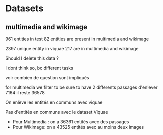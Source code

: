 # Datasets

## multimedia and wikimage

961 entities in test
82 entities are present in multimedia and wikimage

2397 unique entity in viquae
217 are in multimedia and wikimage

Should I delete this data  ?

I dont think so, bc different tasks

voir combien de question sont impliqués

for multimedia we filter to be sure to have 2 differents passages
d'enlever 7164
il reste 36578

On enlève les entités en communs avec viquae

Pas d'entités en communs avec le dataset Viquae

- Pour Multimedia : on a 36361 entités avec des passages
- Pour Wikimage: on a 43525 entités avec au moins deux images
